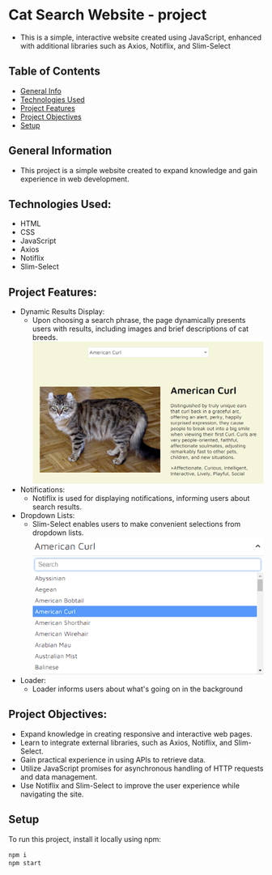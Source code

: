 # Cat Search Website - project

- This is a simple, interactive website created using JavaScript,
  enhanced with additional libraries such as Axios, Notiflix, and Slim-Select

## Table of Contents

- [General Info](#general-information)
- [Technologies Used](#technologies-used)
- [Project Features](#project-features)
- [Project Objectives](#project-objectives)
- [Setup](#setup)

## General Information

- This project is a simple website created to expand knowledge and gain
  experience in web development.

## Technologies Used:

- HTML
- CSS
- JavaScript
- Axios
- Notiflix
- Slim-Select

## Project Features:

- Dynamic Results Display:
  - Upon choosing a search phrase, the page dynamically presents users with
    results, including images and brief descriptions of cat breeds.
    ![Cat Info](./assets/cat.png)
- Notifications:
  - Notiflix is used for displaying notifications, informing users
    about search results.
- Dropdown Lists:
  - Slim-Select enables users to make convenient selections from dropdown lists.
    ![Dropdown list](./assets/cat1.png)
- Loader:
  - Loader informs users about what's going on in the background

## Project Objectives:

- Expand knowledge in creating responsive and interactive web pages.
- Learn to integrate external libraries, such as Axios, Notiflix, and
  Slim-Select.
- Gain practical experience in using APIs to retrieve data.
- Utilize JavaScript promises for asynchronous handling of HTTP requests and
  data management.
- Use Notiflix and Slim-Select to improve the user experience while navigating
  the site.

## Setup

To run this project, install it locally using npm:

```
npm i
npm start
```
